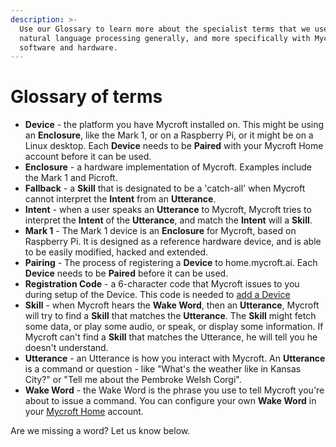 ```yaml
---
description: >-
  Use our Glossary to learn more about the specialist terms that we use in
  natural language processing generally, and more specifically with Mycroft
  software and hardware.
---
```


# Glossary of terms

* **Device** - the platform you have Mycroft installed on. This might be using an **Enclosure**, like the Mark 1, or on a Raspberry Pi, or it might be on a Linux desktop. Each **Device** needs to be **Paired** with your Mycroft Home account before it can be used.
* **Enclosure** - a hardware implementation of Mycroft. Examples include the Mark 1 and Picroft.
* **Fallback** - a **Skill** that is designated to be a 'catch-all' when Mycroft cannot interpret the **Intent** from an **Utterance**.
* **Intent** - when a user speaks an **Utterance** to Mycroft, Mycroft tries to interpret the **Intent** of the **Utterance**, and match the **Intent** will a **Skill**.
* **Mark 1** - The Mark 1 device is an **Enclosure** for Mycroft, based on Raspberry Pi. It is designed as a reference hardware device, and is able to be easily modified, hacked and extended.
* **Pairing** - The process of registering a **Device** to home.mycroft.ai. Each **Device** needs to be **Paired** before it can be used.
* **Registration Code** - a 6-character code that Mycroft issues to you during setup of the Device. This code is needed to [add a Device](http://mycroft.ai/documentation/home-mycroft-ai-pairing/)
* **Skill** - when Mycroft hears the **Wake Word**, then an **Utterance**, Mycroft will try to find a **Skill** that matches the **Utterance**. The **Skill** might fetch some data, or play some audio, or speak, or display some information. If Mycroft can't find a **Skill** that matches the Utterance, he will tell you he doesn't understand.
* **Utterance** - an Utterance is how you interact with Mycroft. An **Utterance** is a command or question - like "What's the weather like in Kansas City?" or "Tell me about the Pembroke Welsh Corgi".
* **Wake Word** - the Wake Word is the phrase you use to tell Mycroft you're about to issue a command. You can configure your own **Wake Word** in your [Mycroft Home](https://home.mycroft.ai) account.

Are we missing a word? Let us know below.

